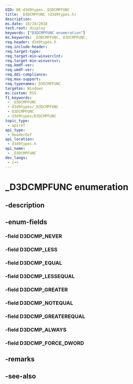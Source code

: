 ```yaml
---
UID: NE:d3d9types._D3DCMPFUNC
title: _D3DCMPFUNC (d3d9types.h)
description: 
ms.date: 10/19/2018
tech.root: display
keywords: ["D3DCMPFUNC enumeration"]
ms.keywords: _D3DCMPFUNC, D3DCMPFUNC,
req.header: d3d9types.h
req.include-header: 
req.target-type: 
req.target-min-winverclnt: 
req.target-min-winversvr: 
req.kmdf-ver: 
req.umdf-ver: 
req.ddi-compliance: 
req.max-support: 
req.typenames: D3DCMPFUNC
targetos: Windows
ms.custom: RS5
f1_keywords:
 - _D3DCMPFUNC
 - d3d9types/_D3DCMPFUNC
 - D3DCMPFUNC
 - d3d9types/D3DCMPFUNC
topic_type:
 - apiref
api_type:
 - HeaderDef
api_location:
 - d3d9types.h
api_name:
 - _D3DCMPFUNC
dev_langs:
 - c++
---
```


# _D3DCMPFUNC enumeration


## -description

## -enum-fields

### -field D3DCMP_NEVER 

### -field D3DCMP_LESS 

### -field D3DCMP_EQUAL 

### -field D3DCMP_LESSEQUAL 

### -field D3DCMP_GREATER 

### -field D3DCMP_NOTEQUAL 

### -field D3DCMP_GREATEREQUAL 

### -field D3DCMP_ALWAYS 

### -field D3DCMP_FORCE_DWORD 

## -remarks

## -see-also

